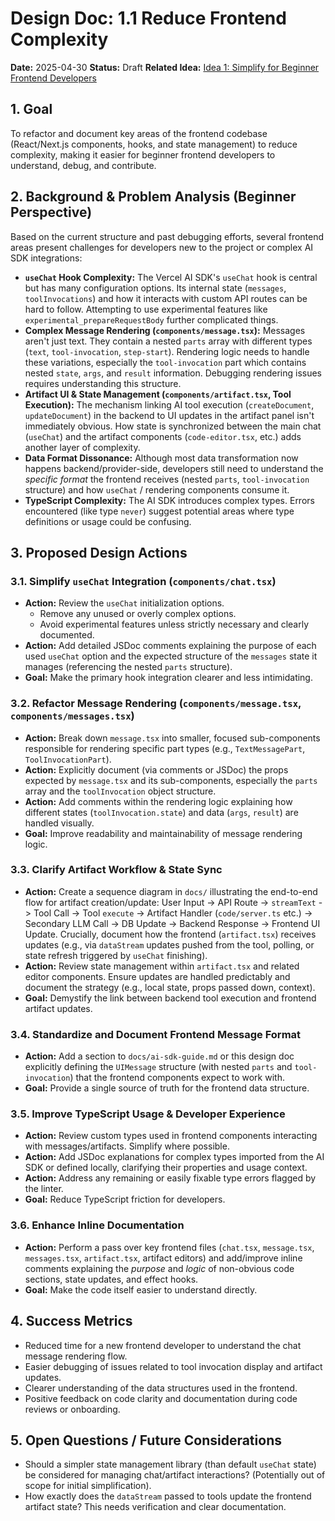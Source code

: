 # Design Doc: 1.1 Reduce Frontend Complexity

**Date:** 2025-04-30
**Status:** Draft
**Related Idea:** [Idea 1: Simplify for Beginner Frontend Developers](../ideas/1.Simplify-for-Beginner-Frontend-Devs.md)

## 1. Goal

To refactor and document key areas of the frontend codebase (React/Next.js components, hooks, and state management) to reduce complexity, making it easier for beginner frontend developers to understand, debug, and contribute.

## 2. Background & Problem Analysis (Beginner Perspective)

Based on the current structure and past debugging efforts, several frontend areas present challenges for developers new to the project or complex AI SDK integrations:

*   **`useChat` Hook Complexity:** The Vercel AI SDK's `useChat` hook is central but has many configuration options. Its internal state (`messages`, `toolInvocations`) and how it interacts with custom API routes can be hard to follow. Attempting to use experimental features like `experimental_prepareRequestBody` further complicated things.
*   **Complex Message Rendering (`components/message.tsx`):** Messages aren't just text. They contain a nested `parts` array with different types (`text`, `tool-invocation`, `step-start`). Rendering logic needs to handle these variations, especially the `tool-invocation` part which contains nested `state`, `args`, and `result` information. Debugging rendering issues requires understanding this structure.
*   **Artifact UI & State Management (`components/artifact.tsx`, Tool Execution):** The mechanism linking AI tool execution (`createDocument`, `updateDocument`) in the backend to UI updates in the artifact panel isn't immediately obvious. How state is synchronized between the main chat (`useChat`) and the artifact components (`code-editor.tsx`, etc.) adds another layer of complexity.
*   **Data Format Dissonance:** Although most data transformation now happens backend/provider-side, developers still need to understand the *specific format* the frontend receives (nested `parts`, `tool-invocation` structure) and how `useChat` / rendering components consume it.
*   **TypeScript Complexity:** The AI SDK introduces complex types. Errors encountered (like type `never`) suggest potential areas where type definitions or usage could be confusing.

## 3. Proposed Design Actions

### 3.1. Simplify `useChat` Integration (`components/chat.tsx`)

*   **Action:** Review the `useChat` initialization options.
    *   Remove any unused or overly complex options.
    *   Avoid experimental features unless strictly necessary and clearly documented.
*   **Action:** Add detailed JSDoc comments explaining the purpose of each used `useChat` option and the expected structure of the `messages` state it manages (referencing the nested `parts` structure).
*   **Goal:** Make the primary hook integration clearer and less intimidating.

### 3.2. Refactor Message Rendering (`components/message.tsx`, `components/messages.tsx`)

*   **Action:** Break down `message.tsx` into smaller, focused sub-components responsible for rendering specific part types (e.g., `TextMessagePart`, `ToolInvocationPart`).
*   **Action:** Explicitly document (via comments or JSDoc) the props expected by `message.tsx` and its sub-components, especially the `parts` array and the `toolInvocation` object structure.
*   **Action:** Add comments within the rendering logic explaining how different states (`toolInvocation.state`) and data (`args`, `result`) are handled visually.
*   **Goal:** Improve readability and maintainability of message rendering logic.

### 3.3. Clarify Artifact Workflow & State Sync

*   **Action:** Create a sequence diagram in `docs/` illustrating the end-to-end flow for artifact creation/update: User Input -> API Route -> `streamText` -> Tool Call -> Tool `execute` -> Artifact Handler (`code/server.ts` etc.) -> Secondary LLM Call -> DB Update -> Backend Response -> Frontend UI Update. Crucially, document how the frontend (`artifact.tsx`) receives updates (e.g., via `dataStream` updates pushed from the tool, polling, or state refresh triggered by `useChat` finishing).
*   **Action:** Review state management within `artifact.tsx` and related editor components. Ensure updates are handled predictably and document the strategy (e.g., local state, props passed down, context).
*   **Goal:** Demystify the link between backend tool execution and frontend artifact updates.

### 3.4. Standardize and Document Frontend Message Format

*   **Action:** Add a section to `docs/ai-sdk-guide.md` or this design doc explicitly defining the `UIMessage` structure (with nested `parts` and `tool-invocation`) that the frontend components expect to work with.
*   **Goal:** Provide a single source of truth for the frontend data structure.

### 3.5. Improve TypeScript Usage & Developer Experience

*   **Action:** Review custom types used in frontend components interacting with messages/artifacts. Simplify where possible.
*   **Action:** Add JSDoc explanations for complex types imported from the AI SDK or defined locally, clarifying their properties and usage context.
*   **Action:** Address any remaining or easily fixable type errors flagged by the linter.
*   **Goal:** Reduce TypeScript friction for developers.

### 3.6. Enhance Inline Documentation

*   **Action:** Perform a pass over key frontend files (`chat.tsx`, `message.tsx`, `messages.tsx`, `artifact.tsx`, artifact editors) and add/improve inline comments explaining the *purpose* and *logic* of non-obvious code sections, state updates, and effect hooks.
*   **Goal:** Make the code itself easier to understand directly.

## 4. Success Metrics

*   Reduced time for a new frontend developer to understand the chat message rendering flow.
*   Easier debugging of issues related to tool invocation display and artifact updates.
*   Clearer understanding of the data structures used in the frontend.
*   Positive feedback on code clarity and documentation during code reviews or onboarding.

## 5. Open Questions / Future Considerations

*   Should a simpler state management library (than default `useChat` state) be considered for managing chat/artifact interactions? (Potentially out of scope for initial simplification).
*   How exactly does the `dataStream` passed to tools update the frontend artifact state? This needs verification and clear documentation.
 